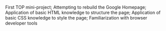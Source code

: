 First TOP mini-project;
Attempting to rebuild the Google Homepage;
Application of basic HTML knowledge to structure the page;
Application of basic CSS knowledge to style the page;
Familiarization with browser developer tools
